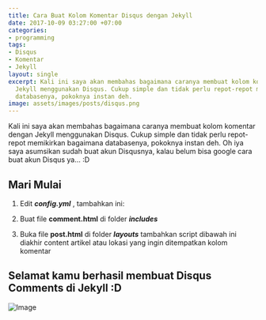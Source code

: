 ```yaml
---
title: Cara Buat Kolom Komentar Disqus dengan Jekyll
date: 2017-10-09 03:27:00 +07:00
categories:
- programming
tags:
- Disqus
- Komentar
- Jekyll
layout: single
excerpt: Kali ini saya akan membahas bagaimana caranya membuat kolom komentar dengan
  Jekyll menggunakan Disqus. Cukup simple dan tidak perlu repot-repot memikirkan bagaimana
  databasenya, pokoknya instan deh.
image: assets/images/posts/disqus.png
---
```


Kali ini saya akan membahas bagaimana caranya membuat kolom komentar dengan Jekyll menggunakan Disqus. Cukup simple dan tidak perlu repot-repot memikirkan bagaimana databasenya, pokoknya instan deh. 
Oh iya saya asumsikan sudah buat akun Disqusnya, kalau belum bisa google cara buat akun Disqus ya... :D

## Mari Mulai
1. Edit **_config.yml_** , tambahkan ini:
<script src="https://gist.github.com/brianrakhmat/b1a40636eb18933d5daed7f9681d5616.js"></script>

2. Buat file **comment.html** di folder **_includes_**
<script src="https://gist.github.com/brianrakhmat/54dc64c602f0b72192bc5f6ebc223840.js"></script>

3. Buka file **post.html** di folder **_layouts_** tambahkan script dibawah ini diakhir content artikel atau lokasi yang ingin ditempatkan kolom komentar
<script src="https://gist.github.com/brianrakhmat/d655f482ff6c3dae48237412dd019333.js"></script>

## Selamat kamu berhasil membuat Disqus Comments di Jekyll :D
![Image](https://image.prntscr.com/image/LDmP_O4LRxmV6qyGuxAqZg.png)